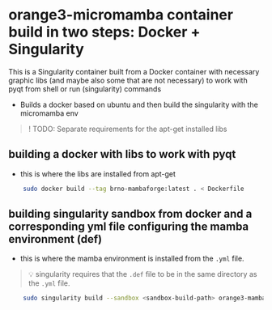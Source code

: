 # orange3-micromamba container build in two steps: Docker + Singularity

This is a Singularity container built from a Docker container with necessary graphic libs (and maybe also some that are not necessary) to work with pyqt from shell or run (singularity) commands

- Builds a docker based on ubuntu and then build the singularity with the micromamba env

> ! TODO: Separate requirements for the apt-get installed libs

## building a docker with libs to work with pyqt

- this is where the libs are installed from apt-get

```bash
    sudo docker build --tag brno-mambaforge:latest . < Dockerfile
```

## building singularity sandbox from docker and a corresponding yml file configuring the mamba environment (def)

- this is where the mamba environment is installed from the `.yml` file.

> 💡 singularity requires that the `.def` file to be in the same directory as the `.yml` file.

```bash
    sudo singularity build --sandbox <sandbox-build-path> orange3-mambaforge.def
```

